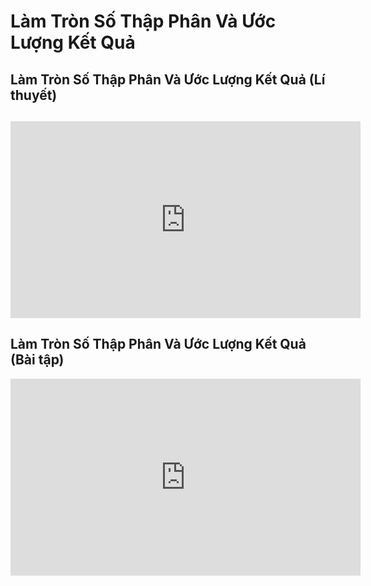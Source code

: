 # Làm Tròn Số Thập Phân Và Ước Lượng Kết Quả 
## Làm Tròn Số Thập Phân Và Ước Lượng Kết Quả (Lí thuyết)
## <iframe width="560" height="315" src="https://www.youtube.com/embed/g5wLQWkU6A4?si=-IvQzNEbrp3-I2WV" title="YouTube video player" frameborder="0" allow="accelerometer; autoplay; clipboard-write; encrypted-media; gyroscope; picture-in-picture; web-share" referrerpolicy="strict-origin-when-cross-origin" allowfullscreen></iframe>

## Làm Tròn Số Thập Phân Và Ước Lượng Kết Quả (Bài tập)
<iframe width="560" height="315" src="https://www.youtube.com/embed/g5wLQWkU6A4?si=ZtHkjf0zsrhfnX56" title="YouTube video player" frameborder="0" allow="accelerometer; autoplay; clipboard-write; encrypted-media; gyroscope; picture-in-picture; web-share" referrerpolicy="strict-origin-when-cross-origin" allowfullscreen></iframe>

